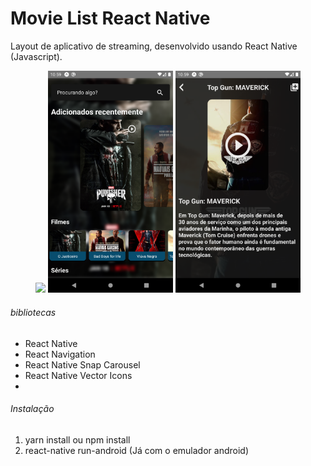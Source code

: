 # Movie List React Native

Layout de aplicativo de streaming, desenvolvido usando React Native (Javascript).

<p align="center">
  <img src="/app_images/showapp.gif" width="200" />
  <img src="/app_images/ps1.png" width="200" />
  <img src="/app_images/ps2.png" width="200" />
</p>

###### bibliotecas 

- React Native
- React Navigation
- React Native Snap Carousel
- React Native Vector Icons
- 

###### Instalação

1. yarn install ou npm install
3. react-native run-android (Já com o emulador android)

